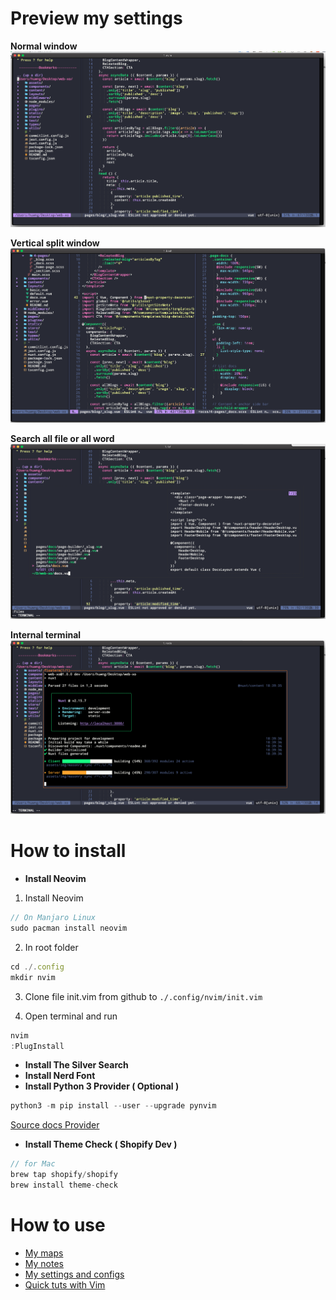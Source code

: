 # Preview my settings
**Normal window**
![enter image description here](./preview/image1.png)

**Vertical split window**
![enter image description here](./preview/image3.png)

**Search all file or all word**
![enter image description here](./preview/image4.png)

**Internal terminal**
![enter image description here](./preview/image2.png)

# How to install 
- **Install Neovim**
1. Install Neovim

```js
// On Manjaro Linux
sudo pacman install neovim 
```

2. In root folder

```js
cd ./.config
mkdir nvim

```

3. Clone file init.vim from github to `./.config/nvim/init.vim`

4. Open terminal and run

```js
nvim
:PlugInstall
```
- **Install The Silver Search**
- **Install Nerd Font**
- **Install Python 3 Provider ( Optional )**
```js
python3 -m pip install --user --upgrade pynvim
```
[Source docs Provider](https://neovim.io/doc/user/provider.html)
- **Install Theme Check ( Shopify Dev )**
```js
// for Mac
brew tap shopify/shopify
brew install theme-check
```

# How to use
- [My maps](https://github.com/kmacoders/vim-kmacoders/blob/master/docs/MyMaps.md)
- [My notes](https://github.com/kmacoders/vim-kmacoders/blob/master/docs/MyNotes.md)
- [My settings and configs](https://github.com/kmacoders/vim-kmacoders/blob/master/docs/MySettings.md)
- [Quick tuts with Vim](https://github.com/kmacoders/vim-kmacoders/blob/master/docs/QuickTutorial.md)
